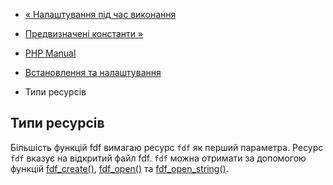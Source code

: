 - [« Налаштування під час виконання](fdf.configuration.md)
- [Предвизначені константи »](fdf.constants.md)

- [PHP Manual](index.md)
- [Встановлення та налаштування](fdf.setup.md)
- Типи ресурсів

## Типи ресурсів

Більшість функцій fdf вимагаю ресурс `fdf` як перший
параметра. Ресурс `fdf` вказує на відкритий файл fdf. `fdf` можна
отримати за допомогою функцій [fdf_create()](function.fdf-create.md),
[fdf_open()](function.fdf-open.md) та
[fdf_open_string()](function.fdf-open-string.md).
